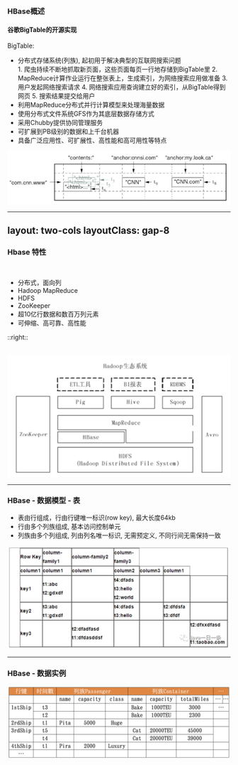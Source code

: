 
### HBase概述

#### 谷歌BigTable的开源实现

<v-clicks depths="2">

BigTable:
- 分布式存储系统(列族), 起初用于解决典型的互联网搜索问题
    <div v-click.hide>
    1. 爬虫持续不断地抓取新页面，这些页面每页一行地存储到BigTable里 
    2. MapReduce计算作业运行在整张表上，生成索引，为网络搜索应用做准备
    3. 用户发起网络搜索请求
    4. 网络搜索应用查询建立好的索引，从BigTable得到网页 
    5. 搜索结果提交给用户
    </div>
- 利用MapReduce分布式并行计算模型来处理海量数据
- 使用分布式文件系统GFS作为其底层数据存储方式
- 采用Chubby提供协同管理服务
- 可扩展到PB级别的数据和上千台机器
- 具备广泛应用性、可扩展性、高性能和高可用性等特点

</v-clicks>

<img class="w-100" border="rounded" src="../images/web_crawler.png">

---
layout: two-cols
layoutClass: gap-8
---

### Hbase 特性

<br>

- 分布式，面向列
- Hadoop MapReduce
- HDFS
- ZooKeeper
- 超10亿行数据和数百万列元素
- 可伸缩、高可靠、高性能

::right::

<br>

<img class="w-100" border="rounded" src="../images/hbase.png">

---

### HBase - 数据模型 - 表

- 表由行组成，行由行键唯一标识(row key), 最大长度64kb
- 行由多个列族组成, 基本访问控制单元
- 列族由多个列组成, 列由列名唯一标识, 无需预定义, 不同行间无需保持一致

<img class="w-100" border="rounded" src="../images/hbase_data.png">

---

### HBase - 数据实例


<img class="w-100" border="rounded" src="../images/hbase_example.png">